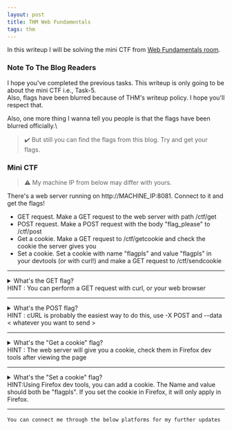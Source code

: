 ```yaml
---
layout: post
title: THM Web Fundamentals
tags: thm
---
```

In this writeup I will be solving the mini CTF from [Web Fundamentals room](https://tryhackme.com/room/webfundamentals).

### Note To The Blog Readers

I hope you've completed the previous tasks. This writeup is only going to be about the mini CTF i.e., Task-5.\
Also, flags have been blurred because of THM's writeup policy. I hope you'll respect that.

Also, one more thing I wanna tell you people is that the flags have been blurred officially.\
> ✔️ But still you can find the flags from this blog. Try and get your flags.

### Mini CTF 

> ⚠️ My machine IP from below may differ with yours.

There's a web server running on http://MACHINE_IP:8081. Connect to it and get the flags!

- GET request. Make a GET request to the web server with path /ctf/get
- POST request. Make a POST request with the body "flag_please" to /ctf/post
- Get a cookie. Make a GET request to /ctf/getcookie and check the cookie the server gives you
- Set a cookie. Set a cookie with name "flagpls" and value "flagpls" in your devtools (or with curl!) and make a GET request to /ctf/sendcookie

---

<details>
<summary>What's the GET flag?<br>
  HINT : You can perform a GET request with curl, or your web browser</summary>
<br>
<img src="../images/thm-web-fundamentals/flag1.jpeg" alt="Flag 1">
<!---
(dGhtezE2MjUyMGJlYzkyNWJkNzk3OWU5YWU2NWE3MjVmOTlmfQ==)
--->
</details>

---

<details>
<summary>What's the POST flag?<br>
  HINT : cURL is probably the easiest way to do this, use -X POST and --data < whatever you want to send > </summary>
<br>
<img src="../images/thm-web-fundamentals/flag2.jpeg" alt="Flag 2">
<!---
dGhtezM1MTdjOTAyZTIyZGVmOWM2ZTA5Yjk5YTkwNDBiYTA5fQ==
--->
</details>

---

<details>
<summary>What's the "Get a cookie" flag?<br>
  HINT : The web server will give you a cookie, check them in Firefox dev tools after viewing the page </summary>
<br>
<img src="../images/thm-web-fundamentals/flag3.jpeg" alt="Flag 3">
<!---
dGhtezkxYjFhYzI2MDZmMzZiOTM1ZjQ2NTU1ODIxM2Q3ZWJkfQ==
--->
</details>

---

<details>
<summary>What's the "Set a cookie" flag?<br>
  HINT:Using Firefox dev tools, you can add a cookie. The Name and value should both be "flagpls". If you set the cookie in Firefox, it will only apply in Firefox. </summary>
<br>
<img src="../images/thm-web-fundamentals/flag4.jpeg" alt="Flag 4">
<!---
dGhte2MxMGI1Y2I3NTQ2ZjM1OWQxOWM3NDdkYjJkMGY0N2IzfQ==
--->
</details>

---

`You can connect me through the below platforms for my further updates`
